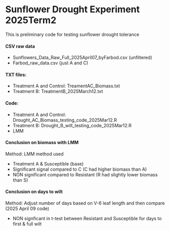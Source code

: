 # Sunflower Drought Experiment 2025Term2
 This is preliminary code for testing sunflower drought tolerance

 
#### CSV raw data
- Sunflowers_Data_Raw_Full_2025April07_byFarbod.csv (unfiltered)
- Farbod_raw_data.csv (just A and C)

#### TXT files:
- Treatment A and Control: TreamentAC_Biomass.txt
- Treatment B: TreatmentB_2025March12.txt

#### Code:
- Treatment A and Control: Drought_AC_Biomass_testing_code_2025Mar12.R
- Treatment B: Drought_B_wilt_testing_code_2025Mar12.R
- LMM 

#### Conclusion on biomass with LMM
Method: LMM method used
- Treatment A & Susceptible (base)
- Significant signal compared to C (C had higher biomass than A)
- NON significant compared to Resistant (R had slightly lower biomass than S)

#### Conclusion on days to wilt 
Method: Adjust number of days based on V-6 leaf length and then compare (2025 April 09 code)
- NON signficant in t-test between Resistant and Susceptible for days to first & full wilt